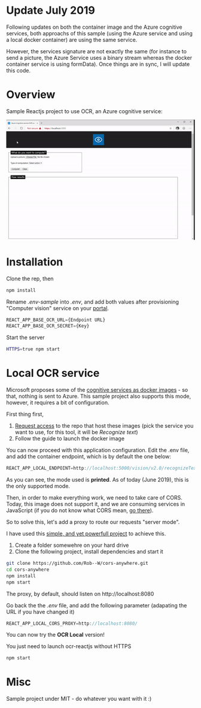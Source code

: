 # Update July 2019

Following updates on both the container image and the Azure cognitive services, both approachs of this sample (using the Azure service and using a local docker container) are using the same service.

However, the services signature are not exactly the same (for instance to send a picture, the Azure Service uses a binary stream whereas the docker container service is using formData). Once things are in sync, I will update this code.

# Overview

Sample Reactjs project to use OCR, an Azure cognitive service:

![Demo](./doc/demo.gif)

# Installation

Clone the rep, then

```sh
npm install
```

Rename *.env-sample* into *.env*, and add both values after provisioning "Computer vision" service on your [portal](https://portal.azure.com).

```js
REACT_APP_BASE_OCR_URL={Endpoint URL}
REACT_APP_BASE_OCR_SECRET={Key}
```

Start the server

```sh
HTTPS=true npm start
```

# Local OCR service

Microsoft proposes some of the [cognitive services as docker images](https://docs.microsoft.com/en-us/azure/cognitive-services/cognitive-services-container-supportà) - so that, nothing is sent to Azure. This sample project also supports this mode, however, it requires a bit of configuration.

First thing first,
1. [Request access](https://docs.microsoft.com/en-us/azure/cognitive-services/cognitive-services-container-support#container-availability-in-azure-cognitive-services) to the repo that host these images (pick the service you want to use, for this tool, it will be *Recognize text*)
2. Follow the guide to launch the docker image

You can now proceed with this application configuration. Edit the .env file, and add the container endpoint, which is by default the one below:

```js
REACT_APP_LOCAL_ENDPOINT=http://localhost:5000/vision/v2.0/recognizeTextDirect?mode=printed
```

As you can see, the mode used is **printed**. As of today (June 2019), this is the only supported mode.

Then, in order to make everything work, we need to take care of CORS. Today, this image does not support it, and we are consuming services in JavaScript (if you do not know what CORS mean, [go there](https://fr.wikipedia.org/wiki/Cross-origin_resource_sharingà)).

So to solve this, let's add a proxy to route our requests "server mode".

I have used this [simple, and yet powerfull project](https://github.com/Rob--W/cors-anywhere) to achieve this.

1. Create a folder somewehre on your hard drive
2. Clone the following project, install dependencies and start it

```sh
git clone https://github.com/Rob--W/cors-anywhere.git
cd cors-anywhere
npm install
npm start
```

The proxy, by default, should listen on http://localhost:8080

Go back the the *.env* file, and add the following parameter (adapating the URL if you have changed it)

```js
REACT_APP_LOCAL_CORS_PROXY=http://localhost:8080/
```

You can now try the **OCR Local** version!

You just need to launch ocr-reactjs without HTTPS

```sh
npm start
```

# Misc

Sample project under MIT - do whatever you want with it :)